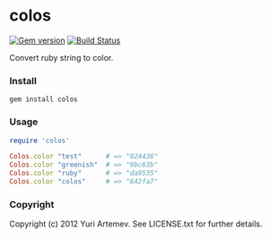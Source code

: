 # colos

[![Gem version](https://badge.fury.io/rb/colos.png)](https://rubygems.org/gems/colos)
[![Build Status](https://secure.travis-ci.org/artemeff/colos.png)](https://travis-ci.org/artemeff/colos)

Convert ruby string to color.

### Install

    gem install colos

### Usage

```ruby
require 'colos'

Colos.color "test"      # => "924436"
Colos.color "greenish"  # => "9bc63b"
Colos.color "ruby"      # => "da9535"
Colos.color "colos"     # => "642fa7"
```

### Copyright

Copyright (c) 2012 Yuri Artemev. See LICENSE.txt for further details.
